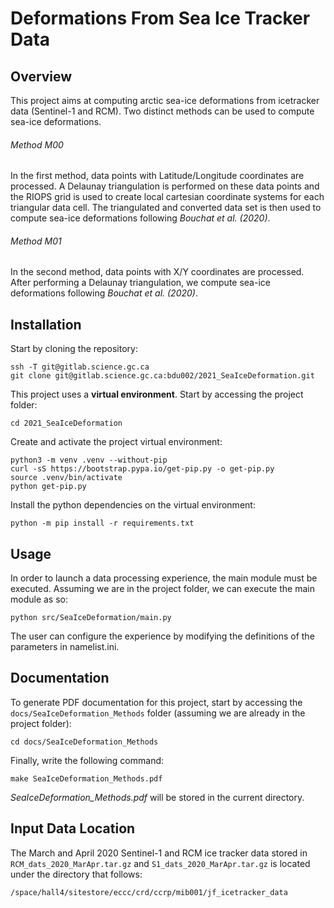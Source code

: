# Deformations From Sea Ice Tracker Data

## Overview

This project aims at computing arctic sea-ice deformations from icetracker data (Sentinel-1 and RCM). Two distinct methods can be used to compute sea-ice deformations. 

###### Method M00

In the first method, data points with Latitude/Longitude coordinates are processed. A Delaunay triangulation is performed on these data points and the RIOPS grid is used to create local cartesian coordinate systems for each triangular data cell. The triangulated and converted data set is then used to compute sea-ice deformations following *Bouchat et al. (2020)*.

###### Method M01

In the second method, data points with X/Y coordinates are processed. After performing a Delaunay triangulation, we compute sea-ice deformations following *Bouchat et al. (2020)*.

## Installation

Start by cloning the repository:

```
ssh -T git@gitlab.science.gc.ca
git clone git@gitlab.science.gc.ca:bdu002/2021_SeaIceDeformation.git
```

This project uses a **virtual environment**. Start by accessing the project folder:

```
cd 2021_SeaIceDeformation
```

Create and activate the project virtual environment:

```
python3 -m venv .venv --without-pip
curl -sS https://bootstrap.pypa.io/get-pip.py -o get-pip.py
source .venv/bin/activate
python get-pip.py
```

Install the python dependencies on the virtual environment:

```
python -m pip install -r requirements.txt
```

## Usage

In order to launch a data processing experience, the main module must be executed. Assuming we are in the project folder, we can execute the main module as so:

```
python src/SeaIceDeformation/main.py
```

The user can configure the experience by modifying the definitions of the parameters in namelist.ini.  

## Documentation

To generate PDF documentation for this project, start by accessing the `docs/SeaIceDeformation_Methods` folder (assuming we are already in the project folder):

```
cd docs/SeaIceDeformation_Methods
```

Finally, write the following command:

```
make SeaIceDeformation_Methods.pdf
```

*SeaIceDeformation_Methods.pdf* will be stored in the current directory.

## Input Data Location

The March and April 2020 Sentinel-1 and RCM ice tracker data stored in `RCM_dats_2020_MarApr.tar.gz` and `S1_dats_2020_MarApr.tar.gz` is located under the directory that follows:

```
/space/hall4/sitestore/eccc/crd/ccrp/mib001/jf_icetracker_data
```
